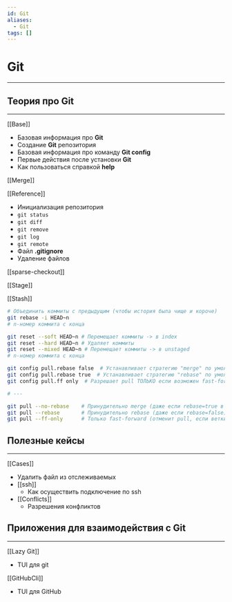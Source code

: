 ```yaml
---
id: Git
aliases:
  - Git
tags: []
---
```


# Git
---
## Теория про **Git**
---
[[Base]]
- Базовая информация про **Git**
- Создание **Git** репозитория
- Базовая информация про команду **Git config**
- Первые действия после установки **Git**
- Как пользоваться справкой **help**

[[Merge]]

[[Reference]]
- Инициализация репозитория
- `git status`
- `git diff`
- `git remove`
- `git log`
- `git remote`
- Файл **.gitignore**
- Удаление файлов

[[sparse-checkout]]

[[Stage]]

[[Stash]]

```bash
# Объединить коммиты с предыдущим (чтобы история была чище и короче)
git rebase -i HEAD~n
# n-номер коммита с конца
```

```bash
git reset --soft HEAD~n # Перемещает коммиты -> в index
git reset --hard HEAD~n # Удаляет коммиты
git reset --mixed HEAD~n # Перемещает коммиты -> в unstaged
# n-номер коммита с конца
```


```bash
git config pull.rebase false  # Устанавливает стратегию "merge" по умолчанию
git config pull.rebase true  # Устанавливает стратегию "rebase" по умолчанию
git config pull.ff only  # Разрешает pull ТОЛЬКО если возможен fast-forward

# ---

git pull --no-rebase    # Принудительно merge (даже если rebase=true в настройках)
git pull --rebase       # Принудительно rebase (даже если rebase=false)
git pull --ff-only      # Только fast-forward (отменит pull, если ветки разошлись)
```


## Полезные кейсы
---
[[Cases]]
- Удалить файл из отслеживаемых
- [[ssh]]
    - Как осуществить подключение по ssh
- [[Conflicts]]
    - Разрешения конфликтов


## Приложения для взаимодействия с **Git**
---
[[Lazy Git]]
- TUI для git

[[GitHubCli]]
- TUI для GitHub
